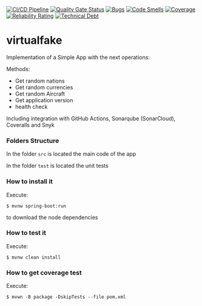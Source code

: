 [![CI/CD Pipeline](https://github.com/cristianpenagos/virtualFaker/actions/workflows/build.yml/badge.svg)](https://github.com/cristianpenagos/virtualFaker/actions/workflows/build.yml)
[![Quality Gate Status](https://sonarcloud.io/api/project_badges/measure?project=cristianpenagos_virtualFaker&metric=alert_status)](https://sonarcloud.io/summary/new_code?id=cristianpenagos_virtualFaker)
[![Bugs](https://sonarcloud.io/api/project_badges/measure?project=cristianpenagos_virtualFaker&metric=bugs)](https://sonarcloud.io/summary/new_code?id=cristianpenagos_virtualFaker)
[![Code Smells](https://sonarcloud.io/api/project_badges/measure?project=cristianpenagos_virtualFaker&metric=code_smells)](https://sonarcloud.io/summary/new_code?id=cristianpenagos_virtualFaker)
[![Coverage](https://sonarcloud.io/api/project_badges/measure?project=cristianpenagos_virtualFaker&metric=coverage)](https://sonarcloud.io/summary/new_code?id=cristianpenagos_virtualFaker)
[![Reliability Rating](https://sonarcloud.io/api/project_badges/measure?project=cristianpenagos_virtualFaker&metric=reliability_rating)](https://sonarcloud.io/summary/new_code?id=cristianpenagos_virtualFaker)
[![Technical Debt](https://sonarcloud.io/api/project_badges/measure?project=cristianpenagos_virtualFaker&metric=sqale_index)](https://sonarcloud.io/summary/new_code?id=cristianpenagos_virtualFaker)




# virtualfake

Implementation of a Simple App with the next operations:

Methods:
* Get random nations
* Get random currencies
* Get random Aircraft
* Get application version
* health check

Including integration with GitHub Actions, Sonarqube (SonarCloud), Coveralls and Snyk

### Folders Structure

In the folder `src` is located the main code of the app

In the folder `test` is located the unit tests

### How to install it

Execute:

```shell
$ mvnw spring-boot:run
```
to download the node dependencies

### How to test it

Execute:

```shell
$ mvnw clean install
```

### How to get coverage test

Execute:

```shell
$ mvwn -B package -DskipTests --file pom.xml
```